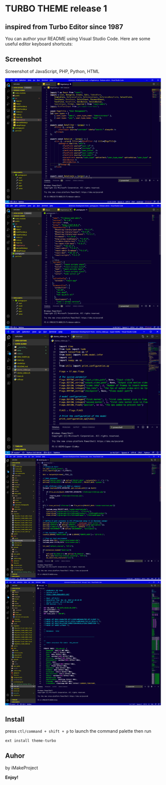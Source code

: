 # TURBO THEME release 1
## inspired from Turbo Editor since 1987
You can author your README using Visual Studio Code.  Here are some useful editor keyboard shortcuts:

## Screenshot
Screenshot of JavaScript, PHP, Python, HTML

![Theme Screenshot](screenshot-01.png)
![Theme Screenshot](screenshot-02.png)
![Theme Screenshot](screenshot-03.png)
![Theme Screenshot](screenshot-04.png)
![Theme Screenshot](screenshot-05.png)


## Install

press `ctl/command + shift + p` to launch the command palette then run
```
ext install theme-turbo
```

## Auhor
by iMakeProject

**Enjoy!**
